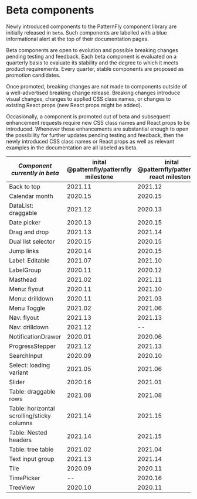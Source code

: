 # Beta components

Newly introduced components to the PatternFly component library are 
initially released in `beta`. Such components are labelled with a blue informational alert at the top of their documentation pages.

Beta components are open to evolution and possible breaking changes 
pending testing and feedback. Each beta component is evaluated on a quarterly basis to evaluate its stability
and the degree to which it meets product requirements. Every quarter, stable
components are proposed as promotion candidates. 

Once promoted, breaking changes are not made to components outside of a well-advertised 
breaking change release. Breaking changes introduce visual changes, changes to applied CSS 
class names, or changes to existing React props (new React props might be added).

Occasionally, a component is promoted out of beta and subsequent enhancement requests require new CSS class names
and React props to be introduced. Whenever these enhancements are substantial enough to open the possibility
for further updates pending testing and feedback, then the newly introduced CSS class names or React props 
as well as relevant examples in the documentation are all labeled as beta.

| *Component currently in beta* | inital @patternfly/patternfly milestone | inital @patternfly/patternfly-react milestone |
| ----------------------------| ----------------------------------------| ----------------------------------------------|
| Back to top | 2021.11 | 2021.12 |
| Calendar month | 2020.15 | 2020.15 |
| DataList: draggable | 2021.12 | 2020.13 |
| Date picker | 2020.13 | 2020.15 |
| Drag and drop | 2021.13 | 2021.14 |
| Dual list selector | 2020.15 | 2020.15 |
| Jump links | 2020.14 | 2020.15 |
| Label: Editable | 2021.07 | 2021.10 |
| LabelGroup | 2020.11 | 2020.12 |
| Masthead | 2021.02 | 2021.11 |
| Menu: flyout | 2020.11 | 2021.10 |
| Menu: drilldown | 2020.11 | 2021.03 |
| Menu Toggle | 2021.02 | 2021.06 |
| Nav: flyout | 2021.13 | 2021.13 |
| Nav: drilldown | 2021.12 | --
| NotificationDrawer | 2020.01 | 2020.06 |
| ProgressStepper | 2021.12 | 2021.13 |
| SearchInput | 2020.09 | 2020.10 |
| Select: loading variant | 2021.05 | 2021.06 |
| Slider | 2020.16 | 2021.01 |
| Table: draggable rows | 2021.08 | 2021.08 |
| Table: horizontal scrolling/sticky columns | 2021.14 | 2021.15 | 
| Table: Nested headers | 2021.14 | 2021.15 |
| Table: tree table | 2021.02 | 2021.04 |
| Text input group | 2021.13 | 2021.14 |
| Tile | 2020.09 | 2020.11 |
| TimePicker | -- | 2020.16 |
| TreeView | 2020.10 | 2020.11 |


